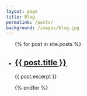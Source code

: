 ```yaml
---
layout: page
title: Blog
permalink: /posts/
background: /images/blog.jpg
---
```

<ul>
  {% for post in site.posts %}
    <li>
      <h2><a href="{{ site.baseurl }}{{ post.url }}">{{ post.title }}</a></h2>
      <p>{{ post.excerpt }}</p>
    </li>
  {% endfor %}
</ul>